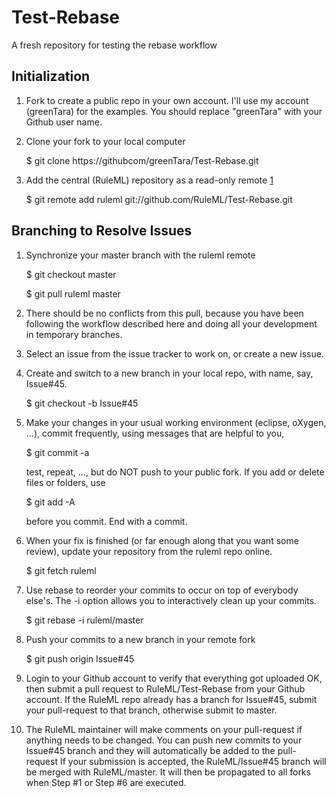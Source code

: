 Test-Rebase
===========

A fresh repository for testing the rebase workflow

Initialization
--------------
1. Fork to create a public repo in your own account. I'll use my account (greenTara) for the examples. 
You should replace "greenTara" with your Github user name.

2. Clone your fork to your local computer

    $ git clone https://githubcom/greenTara/Test-Rebase.git

3. Add the central (RuleML) repository as a read-only remote [1]

    $ git remote add ruleml git://github.com/RuleML/Test-Rebase.git

Branching to Resolve Issues
---------------------------
1. Synchronize your master branch with the ruleml remote

    $ git checkout master
    
    $ git pull ruleml master
    
2. There should be no conflicts from this pull, because you have been following the
  workflow described here and doing all your development in temporary branches.
    
3. Select an issue from the issue tracker to work on, or create a new issue.

4. Create and switch to a new branch in your local repo, with name, say, Issue#45.

    $ git checkout -b Issue#45 

5. Make your changes in your usual working environment (eclipse, oXygen, ...),
   commit frequently, using messages that are helpful to you, 
       
    $ git commit -a

    test, repeat, ..., but do NOT push to your public fork. 
    If you add or delete files or folders, use

    $ git add -A
    
    before you commit. End with a commit.
   
6. When your fix is finished (or far enough along that you want some review), 
  update your repository from the ruleml repo online. 

    $ git fetch ruleml
    
7. Use rebase to reorder your commits to occur on top of everybody else's. 
   The -i option allows you to interactively clean up your commits.

    $ git rebase -i ruleml/master
    
8. Push your commits to a new branch in your remote fork

    $ git push origin Issue#45
    
9. Login to your Github account to verify that everything got uploaded OK, then
submit a pull request to RuleML/Test-Rebase from your Github account.
If the RuleML repo already has a branch for Issue#45, submit your pull-request to that branch,
otherwise submit to master.

10. The RuleML maintainer will make comments on your pull-request if anything needs to be changed.
You can push new commits to your Issue#45 branch and they will automatically be added to the pull-request
If your submission is accepted, the RuleML/Issue#45 branch will be merged with RuleML/master.
It will then be propagated to all forks when Step #1 or Step #6 are executed.
                 
[1]:http://git-scm.com/book/en/Git-Basics-Working-with-Remotes     

